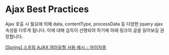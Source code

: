 # Ajax Best Practices

Ajax 호출 시 필요에 의해 data, contentType, processData 등 다양한 jquery ajax 속성을 다루게 됩니다. 이에 대해 습득이 선행되야 하기에 아래 링크의 글을 읽어보길 권장합니다.

[ [Spring] 스프링 AJAX 여러유형 사용 예시 :: 마이자몽](https://myjamong.tistory.com/17)

